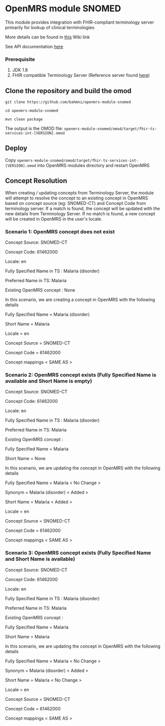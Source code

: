 # OpenMRS module SNOMED
This module provides integration with FHIR-compliant terminology server primarily for lookup of clinical terminologies

More details can be found in [this](https://bahmni.atlassian.net/wiki/spaces/BAH/pages/3132686337/SNOMED+FHIR+Terminology+Server+Integration+with+Bahmni) Wiki link

See API documentation [here](https://editor.swagger.io/?url=https://raw.githubusercontent.com/Bahmni/openmrs-module-snomed/main/omod/src/main/resources/openapi.yaml)

### Prerequisite
1. JDK 1.8
2. FHIR compatible Terminology Server (Reference server found [here](https://dev-is-browser.ihtsdotools.org/fhir/))


## Clone the repository and build the omod
```git clone https://github.com/bahmni/openmrs-module-snomed```

```cd openmrs-module-snomed```

```mvn clean package```

The output is the OMOD file:
```openmrs-module-snomed/omod/target/fhir-ts-services-int-[VERSION].omod```
## Deploy
Copy ```openmrs-module-snomed/omod/target/fhir-ts-services-int-[VERSION].omod``` into OpenMRS modules directory and restart OpenMRS

## Concept Resolution
When creating / updating concepts from Terminology Server, the module will attempt to resolve the concept to an existing concept in OpenMRS based on concept source (eg: SNOMED-CT) and Concept Code from terminology server. If a match is found, the concept will be updated with the new details from Terminology Server. If no match is found, a new concept will be created in OpenMRS in the user's locale.

### Scenario 1: OpenMRS concept does not exist
Concept Source: SNOMED-CT

Concept Code: 61462000 

Locale: en

Fully Specified Name in TS : Malaria (disorder)

Preferred Name in TS: Malaria 

Existing OpenMRS concept : None

In this scenario, we are creating a concept in OpenMRS with the following details 

Fully Specified Name = Malaria (disorder)

Short Name = Malaria

Locale = en

Concept Source = SNOMED-CT

Concept Code = 61462000 

Concept mappings < SAME AS >

### Scenario 2: OpenMRS concept exists (Fully Specified Name is available and Short Name is empty)
Concept Source: SNOMED-CT

Concept Code: 61462000

Locale: en

Fully Specified Name in TS : Malaria (disorder)

Preferred Name in TS: Malaria

Existing OpenMRS concept : 

Fully Specified Name = Malaria

Short Name = None

In this scenario, we are updating the concept in OpenMRS with the following details

Fully Specified Name = Malaria < No Change >

Synonym = Malaria (disorder) < Added >

Short Name = Malaria < Added >

Locale = en

Concept Source = SNOMED-CT

Concept Code = 61462000

Concept mappings < SAME AS >

### Scenario 3: OpenMRS concept exists (Fully Specified Name and Short Name is available)
Concept Source: SNOMED-CT

Concept Code: 61462000

Locale: en

Fully Specified Name in TS : Malaria (disorder)

Preferred Name in TS: Malaria

Existing OpenMRS concept :

Fully Specified Name = Malaria

Short Name = Malaria

In this scenario, we are updating the concept in OpenMRS with the following details

Fully Specified Name = Malaria < No Change >

Synonym = Malaria (disorder) < Added >

Short Name = Malaria < No Change >

Locale = en

Concept Source = SNOMED-CT

Concept Code = 61462000

Concept mappings < SAME AS >